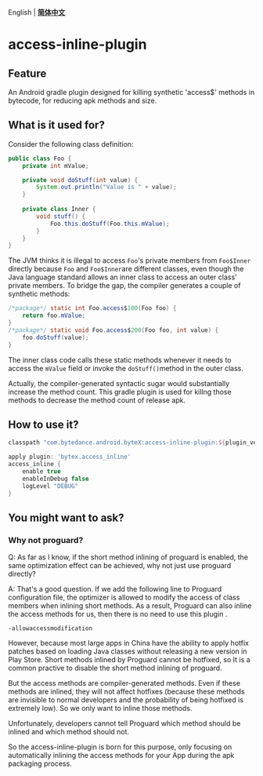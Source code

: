 English | **[简体中文](README-zh.md)**

# access-inline-plugin

## Feature

An Android gradle plugin designed for killing synthetic 'access$' methods in bytecode, for reducing apk methods and size.

## What is it used for?

Consider the following class definition:

```java
public class Foo {
    private int mValue;

    private void doStuff(int value) {
        System.out.println("Value is " + value);
    }
    
    private class Inner {
        void stuff() {
            Foo.this.doStuff(Foo.this.mValue);
        }
    }
}
```

The JVM thinks it is illegal to access  `Foo`'s private members from `Foo$Inner` directly because `Foo` and `Foo$Inner`are different classes, even though the Java language standard allows an inner class to access an outer class' private members. To bridge the gap, the compiler generates a couple of synthetic methods:

```java
/*package*/ static int Foo.access$100(Foo foo) {
    return foo.mValue;
}
/*package*/ static void Foo.access$200(Foo foo, int value) {
    foo.doStuff(value);
}
```

The inner class code calls these static methods whenever it needs to access the `mValue` field or invoke the `doStuff()`method in the outer class.

Actually, the compiler-generated syntactic sugar would substantially increase the method count. This gradle plugin is used for killng those methods to decrease the method count of release apk.



## How to use it?

```groovy
classpath "com.bytedance.android.byteX:access-inline-plugin:${plugin_version}"
```



```groovy
apply plugin: 'bytex.access_inline'
access_inline {
    enable true
    enableInDebug false
    logLevel "DEBUG"
}
```



## You might want to ask?

### Why not proguard?

Q: As far as I know, if the short method inlining of proguard is enabled, the same optimization effect can be achieved, why not just use proguard directly?

A: That's a good question. If we add the following line to Proguard configuration file, the optimizer is allowed  to modify the access of class members when inlining short methods. As a result,  Proguard can also inline the access methods for us, then there is no need to use this plugin .

```
-allowaccessmodification
```



However, because most large apps in China have the ability to apply hotfix patches based on loading Java classes without releasing a new version in Play Store. Short methods inlined by Proguard cannot be hotfixed, so It is a common practive to disable the short method inlining of proguard.

But the access methods are compiler-generated methods. Even if these methods are inlined, they will not affect hotfixes (because these methods are invisible to normal developers and the probability of being hotfixed is extremely low).  So we only want to inline those methods.

Unfortunately, developers cannot tell Proguard which method should be inlined and which method should not.

So the access-inline-plugin is born for this purpose, only focusing on automatically inlining the access methods for your App during the apk packaging process.